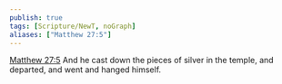 ```yaml
---
publish: true
tags: [Scripture/NewT, noGraph]
aliases: ["Matthew 27:5"]
---
```

[Matthew 27:5](https://churchofjesuschrist.org/study/scriptures/nt/matt/27?lang=eng&id=p5#p5) And he cast down the pieces of silver in the temple, and departed, and went and hanged himself.
